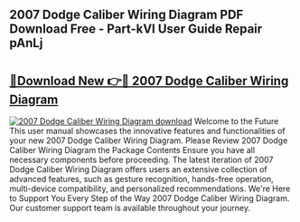 ## 2007 Dodge Caliber Wiring Diagram PDF Download Free - Part-kVI User Guide Repair pAnLj

# <h2><a href="http://dfm7k4l.blite.top/?on=2007+Dodge+Caliber+Wiring+Diagram">🔗Download New 👉🔴 2007 Dodge Caliber Wiring Diagram</a></h2>

[![2007 Dodge Caliber Wiring Diagram download](https://i.imgur.com/lujVjoI.png)](http://dfm7k4l.blite.top/?on=2007+Dodge+Caliber+Wiring+Diagram)
Welcome to the Future This user manual showcases the innovative features and functionalities of your new 2007 Dodge Caliber Wiring Diagram. Please Review 2007 Dodge Caliber Wiring Diagram the Package Contents Ensure you have all necessary components before proceeding. The latest iteration of 2007 Dodge Caliber Wiring Diagram offers users an extensive collection of advanced features, such as gesture recognition, hands-free operation, multi-device compatibility, and personalized recommendations. We're Here to Support You Every Step of the Way 2007 Dodge Caliber Wiring Diagram. Our customer support team is available throughout your journey.
